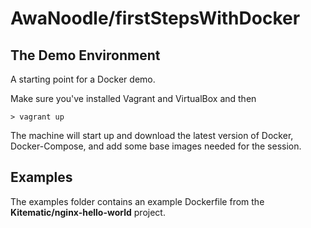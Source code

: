 # AwaNoodle/firstStepsWithDocker

## The Demo Environment

A starting point for a Docker demo. 

Make sure you've installed Vagrant and VirtualBox and then 
    
    > vagrant up

The machine will start up and download the latest version of Docker, Docker-Compose, and add some base images needed for the session.

## Examples

The examples folder contains an example Dockerfile from the **Kitematic/nginx-hello-world** project. 
